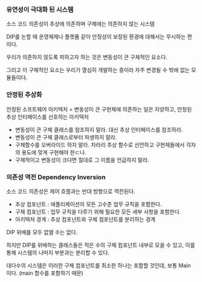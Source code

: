 ### 유연성이 극대화 된 시스템

소스 코드 의존성이 추상에 의존하며 구체에는 의존하지 않는 시스템

DIP를 논할 때 운영체제나 플랫폼 같이 안정성이 보장된 환경에 대해서는 무시하는 편이다.

우리가 의존하지 않도록 피하고자 하는 것은 변동성이 큰 구체적인 요소다.

그리고 이 구체적인 요소는 우리가 열심히 개발하는 중이라 자주 변경될 수 밖에 없는 모듈들이다.

### 안정된 추상화
안정된 소프트웨어 아키텍처 = 변동성이 큰 구현체에 의존하는 일은 지양하고, 안정된 추상 인터페이스를 선호하는 아키텍처
+ 변동성이 큰 구체 클래스를 참조하지 말라. 대신 추상 인터페이스를 참조하라.
+ 변동성이 큰 구체 클래스로부터 파생하지 말라.
+ 구체함수를 오버라이드 하지 말라. 차라리 추상 함수로 선언하고 구현체들에서 각자의 용도에 맞게 구현해야 한ㄷ나.
+ 구체적이고 변동성이 크다면 절대로 그 이름을 언급하지 말라.

### 의존성 역전 Dependency Inversion
소스 코드 의존성은 제어 흐름과는 반대 방향으로 역전된다.
+ 추상 컴포넌트 : 애플리케이션의 모든 고수준 업무 규칙을 포함한다.
+ 구체 컴포넌트 : 업무 규칙을 다루기 위해 필요한 모든 세부 사항을 포함한다.
+ 아키텍처 경계 : 추상 컴포넌트와 구체 컴포넌트를 분리하는 경계

DIP 위배를 모두 없앨 수는 없다.

하지만 DIP를 위배하는 클래스들은 적은 수의 구체 컴포넌트 내부로 모을 수 있고, 이를 통해 시스템의 나머지 부분과는 분리할 수 있다.

대다수의 시스템은 이러한 구체 컴포넌트를 최소한 하나는 포함할 것인데, 보통 Main 이다. (main 함수를 포함하기 때문)
